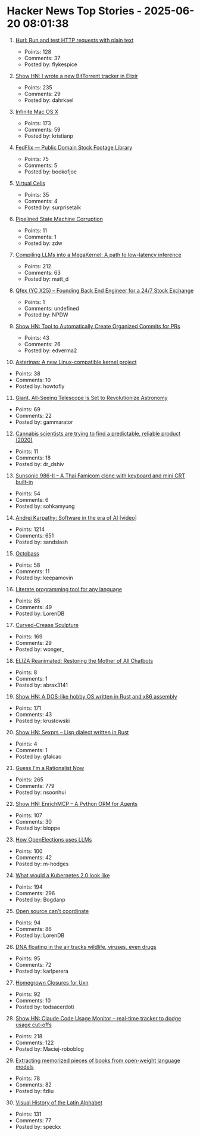 # Hacker News Top Stories - 2025-06-20 08:01:38

1. [Hurl: Run and test HTTP requests with plain text](https://github.com/Orange-OpenSource/hurl)
   - Points: 128
   - Comments: 37
   - Posted by: flykespice

2. [Show HN: I wrote a new BitTorrent tracker in Elixir](https://github.com/Dahrkael/ExTracker)
   - Points: 235
   - Comments: 29
   - Posted by: dahrkael

3. [Infinite Mac OS X](https://blog.persistent.info/2025/03/infinite-mac-os-x.html)
   - Points: 173
   - Comments: 59
   - Posted by: kristianp

4. [FedFlix — Public Domain Stock Footage Library](https://public.resource.org/ntis.gov/index.html)
   - Points: 75
   - Comments: 5
   - Posted by: bookofjoe

5. [Virtual Cells](https://udara.io/science/virtual-cells/)
   - Points: 35
   - Comments: 4
   - Posted by: surprisetalk

6. [Pipelined State Machine Corruption](https://flak.tedunangst.com/post/pipelined-state-machine-corruption)
   - Points: 11
   - Comments: 1
   - Posted by: zdw

7. [Compiling LLMs into a MegaKernel: A path to low-latency inference](https://zhihaojia.medium.com/compiling-llms-into-a-megakernel-a-path-to-low-latency-inference-cf7840913c17)
   - Points: 212
   - Comments: 63
   - Posted by: matt_d

8. [Qfex (YC X25) – Founding Back End Engineer for a 24/7 Stock Exchange](https://www.ycombinator.com/companies/qfex/jobs/S7XSybx-founding-backend-engineer)
   - Points: 1
   - Comments: undefined
   - Posted by: NPDW

9. [Show HN: Tool to Automatically Create Organized Commits for PRs](https://github.com/edverma/git-smart-squash)
   - Points: 43
   - Comments: 26
   - Posted by: edverma2

10. [Asterinas: A new Linux-compatible kernel project](https://lwn.net/SubscriberLink/1022920/ad60263cd13c8a13/)
   - Points: 38
   - Comments: 10
   - Posted by: howtofly

11. [Giant, All-Seeing Telescope Is Set to Revolutionize Astronomy](https://www.science.org/content/article/giant-all-seeing-telescope-set-revolutionize-astronomy)
   - Points: 69
   - Comments: 22
   - Posted by: gammarator

12. [Cannabis scientists are trying to find a predictable, reliable product (2020)](https://www.nytimes.com/2020/04/01/magazine/cannabis-science.html)
   - Points: 11
   - Comments: 18
   - Posted by: dr_dshiv

13. [Sunsonic 986-II – A Thai Famicom clone with keyboard and mini CRT built-in](https://mastodon.gamedev.place/@pikuma/114711138512697712)
   - Points: 54
   - Comments: 6
   - Posted by: sohkamyung

14. [Andrej Karpathy: Software in the era of AI [video]](https://www.youtube.com/watch?v=LCEmiRjPEtQ)
   - Points: 1214
   - Comments: 651
   - Posted by: sandslash

15. [Octobass](https://www.atlasobscura.com/places/octobass)
   - Points: 58
   - Comments: 11
   - Posted by: keepamovin

16. [Literate programming tool for any language](https://github.com/zyedidia/Literate)
   - Points: 85
   - Comments: 49
   - Posted by: LorenDB

17. [Curved-Crease Sculpture](https://erikdemaine.org/curved/)
   - Points: 169
   - Comments: 29
   - Posted by: wonger_

18. [ELIZA Reanimated: Restoring the Mother of All Chatbots](https://www.computer.org/csdl/magazine/an/2025/02/11030922/27sQDLuL7Uc)
   - Points: 8
   - Comments: 1
   - Posted by: abrax3141

19. [Show HN: A DOS-like hobby OS written in Rust and x86 assembly](https://github.com/krustowski/rou2exOS)
   - Points: 171
   - Comments: 43
   - Posted by: krustowski

20. [Show HN: Sexprs – Lisp dialect written in Rust](https://github.com/gabrielfalcao/sexprs)
   - Points: 4
   - Comments: 1
   - Posted by: gfalcao

21. [Guess I'm a Rationalist Now](https://scottaaronson.blog/?p=8908)
   - Points: 265
   - Comments: 779
   - Posted by: nsoonhui

22. [Show HN: EnrichMCP – A Python ORM for Agents](https://github.com/featureform/enrichmcp)
   - Points: 107
   - Comments: 30
   - Posted by: bloppe

23. [How OpenElections uses LLMs](https://thescoop.org/archives/2025/06/09/how-openelections-uses-llms/index.html)
   - Points: 100
   - Comments: 42
   - Posted by: m-hodges

24. [What would a Kubernetes 2.0 look like](https://matduggan.com/what-would-a-kubernetes-2-0-look-like/)
   - Points: 194
   - Comments: 296
   - Posted by: Bogdanp

25. [Open source can't coordinate](https://matklad.github.io/2025/05/20/open-source-cant-coordinate.html)
   - Points: 94
   - Comments: 86
   - Posted by: LorenDB

26. [DNA floating in the air tracks wildlife, viruses, even drugs](https://www.sciencedaily.com/releases/2025/06/250603114822.htm)
   - Points: 95
   - Comments: 72
   - Posted by: karlperera

27. [Homegrown Closures for Uxn](https://krzysckh.org/b/Homegrown-closures-for-uxn.html)
   - Points: 92
   - Comments: 10
   - Posted by: todsacerdoti

28. [Show HN: Claude Code Usage Monitor – real-time tracker to dodge usage cut-offs](https://github.com/Maciek-roboblog/Claude-Code-Usage-Monitor)
   - Points: 218
   - Comments: 122
   - Posted by: Maciej-roboblog

29. [Extracting memorized pieces of books from open-weight language models](https://arxiv.org/abs/2505.12546)
   - Points: 78
   - Comments: 82
   - Posted by: fzliu

30. [Visual History of the Latin Alphabet](https://uclab.fh-potsdam.de/arete/en)
   - Points: 131
   - Comments: 77
   - Posted by: speckx

